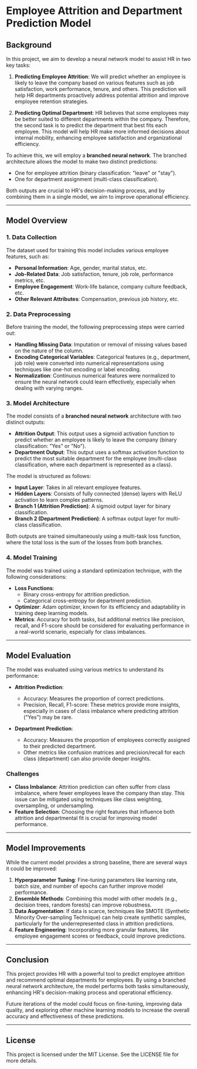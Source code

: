 # Employee Attrition and Department Prediction Model

## Background

In this project, we aim to develop a neural network model to assist HR in two key tasks:
1. **Predicting Employee Attrition**: We will predict whether an employee is likely to leave the company based on various features such as job satisfaction, work performance, tenure, and others. This prediction will help HR departments proactively address potential attrition and improve employee retention strategies.
  
2. **Predicting Optimal Department**: HR believes that some employees may be better suited to different departments within the company. Therefore, the second task is to predict the department that best fits each employee. This model will help HR make more informed decisions about internal mobility, enhancing employee satisfaction and organizational efficiency.

To achieve this, we will employ a **branched neural network**. The branched architecture allows the model to make two distinct predictions:
- One for employee attrition (binary classification: "leave" or "stay").
- One for department assignment (multi-class classification).

Both outputs are crucial to HR's decision-making process, and by combining them in a single model, we aim to improve operational efficiency.

---

## Model Overview

### 1. Data Collection
The dataset used for training this model includes various employee features, such as:
- **Personal Information**: Age, gender, marital status, etc.
- **Job-Related Data**: Job satisfaction, tenure, job role, performance metrics, etc.
- **Employee Engagement**: Work-life balance, company culture feedback, etc.
- **Other Relevant Attributes**: Compensation, previous job history, etc.

### 2. Data Preprocessing
Before training the model, the following preprocessing steps were carried out:
- **Handling Missing Data**: Imputation or removal of missing values based on the nature of the column.
- **Encoding Categorical Variables**: Categorical features (e.g., department, job role) were converted into numerical representations using techniques like one-hot encoding or label encoding.
- **Normalization**: Continuous numerical features were normalized to ensure the neural network could learn effectively, especially when dealing with varying ranges.

### 3. Model Architecture
The model consists of a **branched neural network** architecture with two distinct outputs:
- **Attrition Output**: This output uses a sigmoid activation function to predict whether an employee is likely to leave the company (binary classification: "Yes" or "No").
- **Department Output**: This output uses a softmax activation function to predict the most suitable department for the employee (multi-class classification, where each department is represented as a class).

The model is structured as follows:
- **Input Layer**: Takes in all relevant employee features.
- **Hidden Layers**: Consists of fully connected (dense) layers with ReLU activation to learn complex patterns.
- **Branch 1 (Attrition Prediction)**: A sigmoid output layer for binary classification.
- **Branch 2 (Department Prediction)**: A softmax output layer for multi-class classification.

Both outputs are trained simultaneously using a multi-task loss function, where the total loss is the sum of the losses from both branches.

### 4. Model Training
The model was trained using a standard optimization technique, with the following considerations:
- **Loss Functions**:
  - Binary cross-entropy for attrition prediction.
  - Categorical cross-entropy for department prediction.
- **Optimizer**: Adam optimizer, known for its efficiency and adaptability in training deep learning models.
- **Metrics**: Accuracy for both tasks, but additional metrics like precision, recall, and F1-score should be considered for evaluating performance in a real-world scenario, especially for class imbalances.

---

## Model Evaluation

The model was evaluated using various metrics to understand its performance:
- **Attrition Prediction**:
  - Accuracy: Measures the proportion of correct predictions.
  - Precision, Recall, F1-score: These metrics provide more insights, especially in cases of class imbalance where predicting attrition ("Yes") may be rare.
  
- **Department Prediction**:
  - Accuracy: Measures the proportion of employees correctly assigned to their predicted department.
  - Other metrics like confusion matrices and precision/recall for each class (department) can also provide deeper insights.

### Challenges
- **Class Imbalance**: Attrition prediction can often suffer from class imbalance, where fewer employees leave the company than stay. This issue can be mitigated using techniques like class weighting, oversampling, or undersampling.
- **Feature Selection**: Choosing the right features that influence both attrition and departmental fit is crucial for improving model performance.

---

## Model Improvements

While the current model provides a strong baseline, there are several ways it could be improved:
1. **Hyperparameter Tuning**: Fine-tuning parameters like learning rate, batch size, and number of epochs can further improve model performance.
2. **Ensemble Methods**: Combining this model with other models (e.g., decision trees, random forests) can improve robustness.
3. **Data Augmentation**: If data is scarce, techniques like SMOTE (Synthetic Minority Over-sampling Technique) can help create synthetic samples, particularly for the underrepresented class in attrition predictions.
4. **Feature Engineering**: Incorporating more granular features, like employee engagement scores or feedback, could improve predictions.

---

## Conclusion

This project provides HR with a powerful tool to predict employee attrition and recommend optimal departments for employees. By using a branched neural network architecture, the model performs both tasks simultaneously, enhancing HR's decision-making process and operational efficiency.

Future iterations of the model could focus on fine-tuning, improving data quality, and exploring other machine learning models to increase the overall accuracy and effectiveness of these predictions.

---

## License

This project is licensed under the MIT License. See the LICENSE file for more details.
